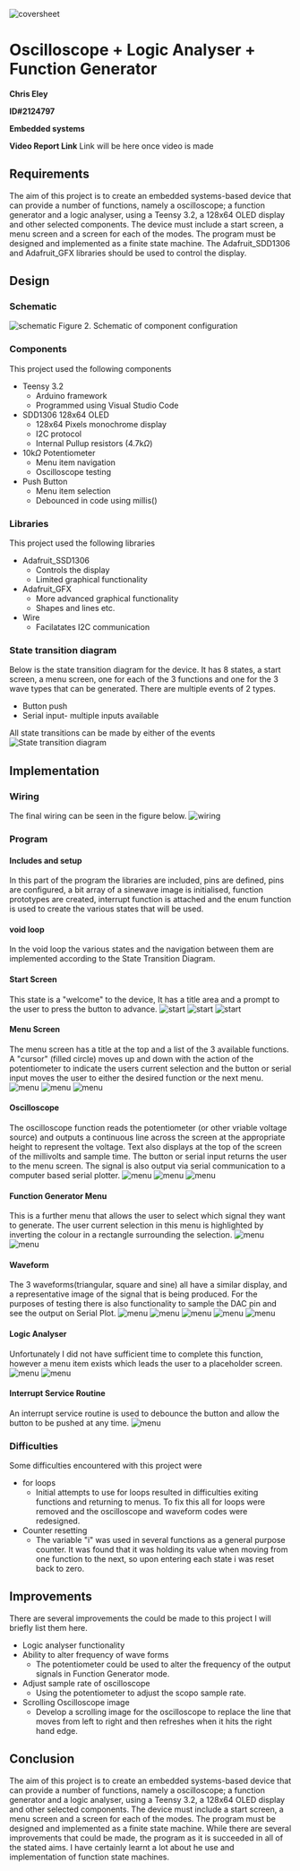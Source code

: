 ![coversheet](documentation/images/CoversheetESAss1.png)
# Oscilloscope + Logic Analyser + Function Generator
**Chris Eley**

**ID#2124797**

**Embedded systems**

**Video Report Link**
Link will be here once video is made

## Requirements

The aim of this project is to create an embedded systems-based device that can provide a number of functions, namely a oscilloscope; a function generator and a logic analyser, using a Teensy 3.2, a 128x64 OLED display and other selected components. The device must include a start screen, a menu screen and a screen for each of the modes. The program must be designed and implemented as a finite state machine. The Adafruit_SDD1306 and Adafruit_GFX libraries should be used to control the display.

## Design

### Schematic


![schematic](documentation/Schematics/Schematic.png)
Figure 2. Schematic of component configuration

### Components
This project used the following components
 * Teensy 3.2
   * Arduino framework
   * Programmed using Visual Studio Code
 * SDD1306 128x64 OLED
   * 128x64 Pixels monochrome display
   * I2C protocol
   * Internal Pullup resistors (4.7k$\Omega$)
 * 10k$\Omega$  Potentiometer
   * Menu item navigation
   * Oscilloscope testing
 * Push Button
   * Menu item selection
   * Debounced in code using millis()


### Libraries
This project used the following libraries
 * Adafruit_SSD1306
   * Controls the display
   * Limited graphical functionality
 * Adafruit_GFX
   * More advanced graphical functionality
   * Shapes and lines etc.
 * Wire
   * Facilatates I2C communication


### State transition diagram

Below is the state transition diagram for the device. It has 8 states, a start screen, a menu screen, one for each of the 3 functions and one for the 3 wave types that can be generated. There are multiple events of 2 types.
 * Button push
 * Serial input- multiple inputs available

All state transitions can be made by either of the events
![State transition diagram](documentation/images/FSMFlowchart.png)


## Implementation
### Wiring
The final wiring can be seen in the figure below.
![wiring](documentation/images/Wiring.png)

### Program
#### Includes and setup
In this part of the program the libraries are included, pins are defined, pins are configured, a bit array of a sinewave image is initialised, function prototypes are created, interrupt function is attached and the enum function is used to create the various states that will be used.

#### void loop
In the void loop the various states and the navigation between them are implemented according to the State Transition Diagram.

#### Start Screen
This state is a "welcome" to the device, It has a title area and a prompt to the user to press the button to advance.
![start](documentation/images/startscreen.png)
![start](documentation/images/startcode1.png)
![start](documentation/images/startcode2.png)

#### Menu Screen
The menu screen has a title at the top and a list of the 3 available functions. A "cursor" (filled circle) moves up and down with the action of the potentiometer to indicate the users current selection and the button or serial input moves the user to either the desired function or the next menu.
![menu](documentation/images/menuscreen.png)
![menu](documentation/images/menucode1.png)
![menu](documentation/images/menucode2.png)

#### Oscilloscope
The oscilloscope function reads the potentiometer (or other vriable voltage source) and outputs a continuous line across the screen at the appropriate height to represent the voltage. Text also displays at the top of the screen of the millivolts and sample time. The button or serial input returns the user to the menu screen. The signal is also output via serial communication to a computer based serial plotter.
![menu](documentation/images/scopescreen.png)
![menu](documentation/images/scopecode1.png)
![menu](documentation/images/scopecode2.png)

#### Function Generator Menu
This is a further menu that allows the user to select which signal they want to generate. The user current selection in this menu is highlighted by inverting the colour in a rectangle surrounding the selection.
![menu](documentation/images/fgmenuscreen.png)
![menu](documentation/images/fgmenucode1.png)


#### Waveform
The 3 waveforms(triangular, square and sine) all have a similar display, and a representative image of the signal that is being produced. For the purposes of testing there is also functionality to sample the DAC pin and see the output on Serial Plot.
![menu](documentation/images/triwavescreen.png)
![menu](documentation/images/squwavescreen.png)
![menu](documentation/images/sinewavescreen.png)
![menu](documentation/images/triwavecode1.png)
![menu](documentation/images/triwavecode2.png)

#### Logic Analyser
Unfortunately I did not have sufficient time to complete this function, however a menu item exists which leads the user to a placeholder screen.
![menu](documentation/images/LAscreen.png)
![menu](documentation/images/LAcode1.png)

#### Interrupt Service Routine
An interrupt service routine is used to debounce the button and allow the button to be pushed at any time.
![menu](documentation/images/ISRcode1.png)


### Difficulties

Some difficulties encountered with this project were
 * for loops
   * Initial attempts to use for loops resulted in difficulties exiting functions and returning to menus. To fix this all for loops were removed and the oscilloscope and waveform codes were redesigned.
 * Counter resetting
   * The variable "i" was used in several functions as a general purpose counter. It was found that it was holding its value when moving from one function to the next, so upon entering each state i was reset back to zero.


## Improvements

There are several improvements the could be made to this project I will briefly list them here.
 * Logic analyser functionality
 * Ability to alter frequency of wave forms
   * The potentiometer could be used to alter the frequency of the output signals in Function Generator mode.
 * Adjust sample rate of oscilloscope 
   * Using the potentiometer to adjust the scopo sample rate.
 * Scrolling Oscilloscope image
   * Develop a scrolling image for the oscilloscope to replace the line that moves from left to right and then refreshes when it hits the right hand edge. 

## Conclusion

The aim of this project is to create an embedded systems-based device that can provide a number of functions, namely a oscilloscope; a function generator and a logic analyser, using a Teensy 3.2, a 128x64 OLED display and other selected components. The device must include a start screen, a menu screen and a screen for each of the modes. The program must be designed and implemented as a finite state machine.
While there are several improvements that could be made, the program as it is succeeded in all of the stated aims. I have certainly learnt a lot about he use and implementation of function state machines.